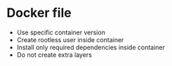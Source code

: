 # Docker file

- Use specific container version
- Create rootless user inside container
- Install only required dependencies inside container
- Do not create extra layers
